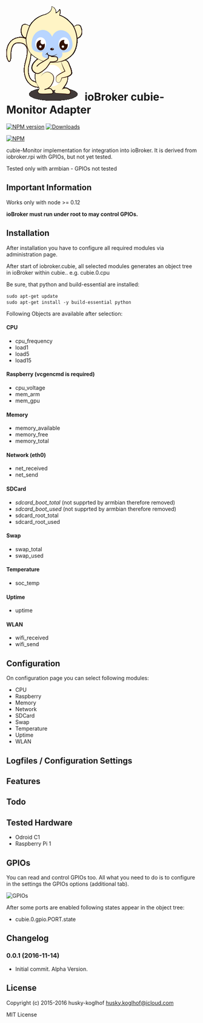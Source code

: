 ![Logo](admin/cubie.png)
ioBroker cubie-Monitor Adapter
==============

[![NPM version](http://img.shields.io/npm/v/iobroker.rpi2.svg)](https://www.npmjs.com/package/iobroker.rpi2)
[![Downloads](https://img.shields.io/npm/dm/iobroker.rpi2.svg)](https://www.npmjs.com/package/iobroker.rpi2)

[![NPM](https://nodei.co/npm/iobroker.rpi2.png?downloads=true)](https://nodei.co/npm/iobroker.rpi2/)

cubie-Monitor implementation for integration into ioBroker. 
It is derived from iobroker.rpi with GPIOs, but not yet tested.

Tested only with armbian - GPIOs not tested

## Important Information
Works only with node >= 0.12

**ioBroker must run under root to may control GPIOs.**

## Installation
After installation you have to configure all required modules via administration page.

After start of iobroker.cubie, all selected modules generates
an object tree in ioBroker within cubie.<instance>.<modulename>
e.g. cubie.0.cpu

Be sure, that python and build-essential are installed:

```
sudo apt-get update
sudo apt-get install -y build-essential python
```

Following Objects are available after selection:

#### **CPU**

- cpu_frequency
- load1
- load5
- load15

#### **Raspberry (vcgencmd is required)**

- cpu_voltage
- mem_arm
- mem_gpu

#### **Memory**

- memory_available
- memory_free
- memory_total

#### **Network (eth0)**
- net_received
- net_send

#### **SDCard**
- *sdcard_boot_total* (not supprted by armbian therefore removed)
- *sdcard_boot_used* (not supprted by armbian therefore removed)
- sdcard_root_total
- sdcard_root_used

#### **Swap**
- swap_total
- swap_used

#### **Temperature**
- soc_temp

#### **Uptime**
- uptime

#### **WLAN**
- wifi_received
- wifi_send

## Configuration
On configuration page you can select following modules:

- CPU
- Raspberry
- Memory
- Network
- SDCard
- Swap
- Temperature
- Uptime
- WLAN

## Logfiles / Configuration Settings

## Features

## Todo

## Tested Hardware
 - Odroid C1
 - Raspberry Pi 1

## GPIOs
You can read and control GPIOs too.
All what you need to do is to configure in the settings the GPIOs options (additional tab). 

![GPIOs](img/pi3_gpio.png)

After some ports are enabled following states appear in the object tree:
- cubie.0.gpio.PORT.state

## Changelog

### 0.0.1 (2016-11-14)
 - Initial commit. Alpha Version.

## License

Copyright (c) 2015-2016 husky-koglhof <husky.koglhof@icloud.com>

MIT License
